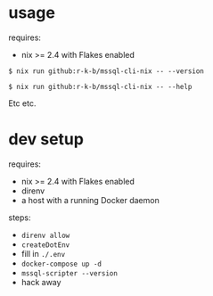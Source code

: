 # usage

requires:

- nix >= 2.4 with Flakes enabled

`$ nix run github:r-k-b/mssql-cli-nix -- --version`

`$ nix run github:r-k-b/mssql-cli-nix -- --help`

Etc etc.

# dev setup

requires:

- nix >= 2.4 with Flakes enabled
- direnv
- a host with a running Docker daemon

steps:

- `direnv allow`
- `createDotEnv`
- fill in `./.env`
- `docker-compose up -d`
- `mssql-scripter --version`
- hack away
